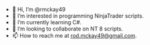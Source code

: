 - 👋 Hi, I’m @rmckay49
- 👀 I’m interested in programming NinjaTrader scripts.
- 🌱 I’m currently learning C#.
- 💞️ I’m looking to collaborate on NT 8 scripts.
- 📫 How to reach me at rod.mckay49@gmail.com.

<!---
rmckay49/rmckay49 is a ✨ special ✨ repository because its `README.md` (this file) appears on your GitHub profile.
You can click the Preview link to take a look at your changes.
--->
